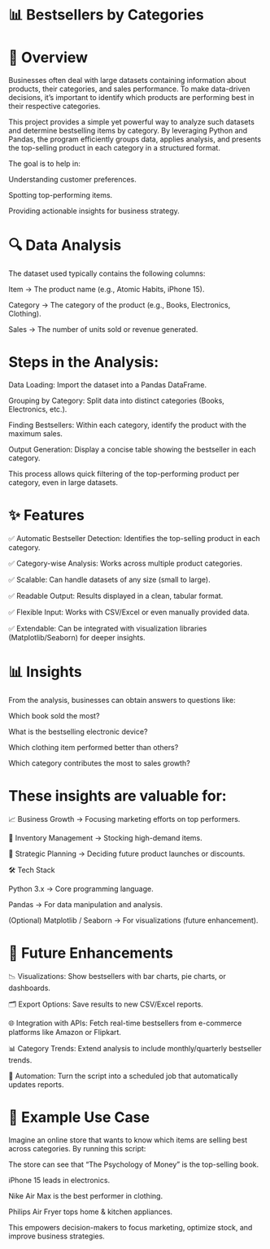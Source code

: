# 📊 Bestsellers by Categories
# 📌 Overview

Businesses often deal with large datasets containing information about products, their categories, and sales performance. To make data-driven decisions, it’s important to identify which products are performing best in their respective categories.

This project provides a simple yet powerful way to analyze such datasets and determine bestselling items by category. By leveraging Python and Pandas, the program efficiently groups data, applies analysis, and presents the top-selling product in each category in a structured format.

The goal is to help in:

Understanding customer preferences.

Spotting top-performing items.

Providing actionable insights for business strategy.

# 🔍 Data Analysis

The dataset used typically contains the following columns:

Item → The product name (e.g., Atomic Habits, iPhone 15).

Category → The category of the product (e.g., Books, Electronics, Clothing).

Sales → The number of units sold or revenue generated.

# Steps in the Analysis:

Data Loading: Import the dataset into a Pandas DataFrame.

Grouping by Category: Split data into distinct categories (Books, Electronics, etc.).

Finding Bestsellers: Within each category, identify the product with the maximum sales.

Output Generation: Display a concise table showing the bestseller in each category.

This process allows quick filtering of the top-performing product per category, even in large datasets.

# ✨ Features

✅ Automatic Bestseller Detection: Identifies the top-selling product in each category.

✅ Category-wise Analysis: Works across multiple product categories.

✅ Scalable: Can handle datasets of any size (small to large).

✅ Readable Output: Results displayed in a clean, tabular format.

✅ Flexible Input: Works with CSV/Excel or even manually provided data.

✅ Extendable: Can be integrated with visualization libraries (Matplotlib/Seaborn) for deeper insights.

# 📊 Insights

From the analysis, businesses can obtain answers to questions like:

Which book sold the most?

What is the bestselling electronic device?

Which clothing item performed better than others?

Which category contributes the most to sales growth?

# These insights are valuable for:

📈 Business Growth → Focusing marketing efforts on top performers.

🛒 Inventory Management → Stocking high-demand items.

🎯 Strategic Planning → Deciding future product launches or discounts.

🛠️ Tech Stack

Python 3.x → Core programming language.

Pandas → For data manipulation and analysis.

(Optional) Matplotlib / Seaborn → For visualizations (future enhancement).

# 🚀 Future Enhancements

📉 Visualizations: Show bestsellers with bar charts, pie charts, or dashboards.

🗂️ Export Options: Save results to new CSV/Excel reports.

🌐 Integration with APIs: Fetch real-time bestsellers from e-commerce platforms like Amazon or Flipkart.

📊 Category Trends: Extend analysis to include monthly/quarterly bestseller trends.

🤖 Automation: Turn the script into a scheduled job that automatically updates reports.

# 📂 Example Use Case

Imagine an online store that wants to know which items are selling best across categories. By running this script:

The store can see that “The Psychology of Money” is the top-selling book.

iPhone 15 leads in electronics.

Nike Air Max is the best performer in clothing.

Philips Air Fryer tops home & kitchen appliances.

This empowers decision-makers to focus marketing, optimize stock, and improve business strategies.




